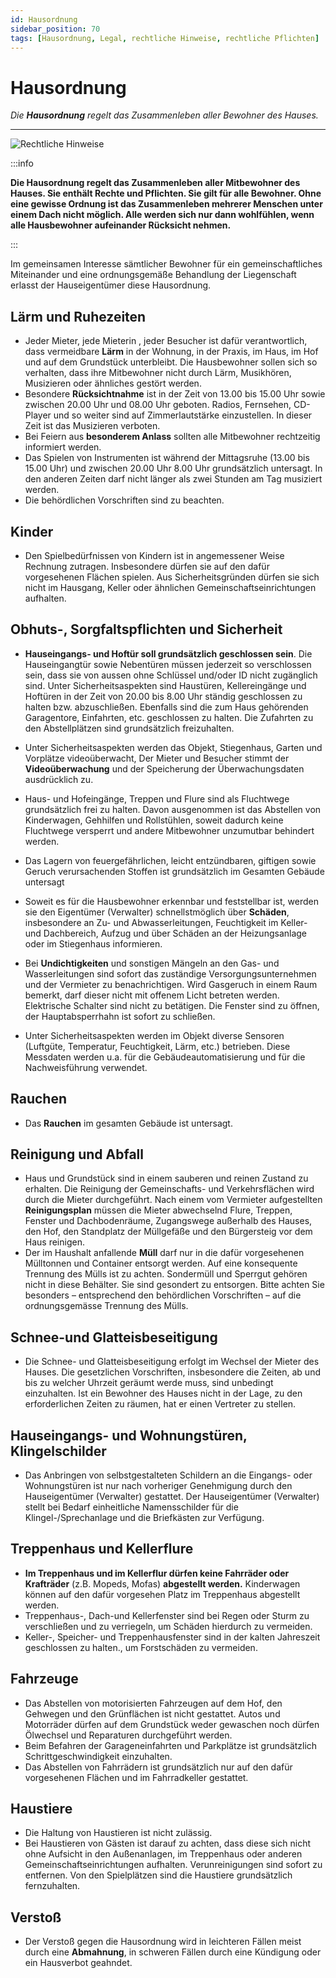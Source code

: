 ```yaml
---
id: Hausordnung
sidebar_position: 70
tags: [Hausordnung, Legal, rechtliche Hinweise, rechtliche Pflichten]
---
```


# Hausordnung 

*Die **Hausordnung** regelt das Zusammenleben aller Bewohner des Hauses.*

------

![Rechtliche Hinweise](/Bilder/Rechtliche-Hinweise-Bild-1.png)

:::info

**Die Hausordnung regelt das Zusammenleben aller Mitbewohner des Hauses. Sie enthält Rechte und Pflichten. Sie gilt für alle Bewohner. Ohne eine gewisse Ordnung ist das Zusammenleben mehrerer Menschen unter einem Dach nicht möglich. Alle werden sich nur dann wohlfühlen, wenn alle  Hausbewohner aufeinander Rücksicht nehmen.**

:::

Im gemeinsamen Interesse sämtlicher Bewohner für ein gemeinschaftliches Miteinander und eine ordnungsgemäße Behandlung der Liegenschaft erlasst der Hauseigentümer diese Hausordnung.



## Lärm und Ruhezeiten

- Jeder Mieter, jede Mieterin , jeder Besucher ist dafür verantwortlich, dass vermeidbare **Lärm** in der Wohnung, in der Praxis, im Haus, im Hof und auf dem Grundstück unterbleibt. Die Hausbewohner sollen sich so verhalten, dass ihre Mitbewohner nicht  durch Lärm, Musikhören, Musizieren oder ähnliches gestört werden.
- Besondere **Rücksichtnahme** ist in der Zeit von 13.00 bis 15.00 Uhr sowie zwischen 20.00 Uhr und  08.00 Uhr geboten. Radios, Fernsehen, CD-Player und so weiter sind auf  Zimmerlautstärke einzustellen. In dieser Zeit ist das Musizieren  verboten.
- Bei Feiern aus **besonderem Anlass** sollten alle Mitbewohner rechtzeitig informiert werden.
- Das Spielen von Instrumenten ist  während der Mittagsruhe (13.00 bis 15.00 Uhr) und zwischen 20.00 Uhr  8.00 Uhr grundsätzlich untersagt. In den anderen Zeiten darf nicht  länger als zwei Stunden am Tag musiziert werden.
- Die behördlichen Vorschriften sind zu beachten.



## Kinder

- Den Spielbedürfnissen von Kindern ist in angemessener Weise Rechnung zutragen. Insbesondere dürfen sie auf den dafür vorgesehenen Flächen spielen. Aus Sicherheitsgründen dürfen sie sich nicht im Hausgang, Keller oder ähnlichen  Gemeinschaftseinrichtungen aufhalten.



## Obhuts-, Sorgfaltspflichten und Sicherheit

-  **Hauseingangs- und Hoftür soll grundsätzlich geschlossen sein**. Die Hauseingangtür sowie Nebentüren müssen jederzeit so verschlossen  sein, dass sie von aussen ohne Schlüssel und/oder ID nicht zugänglich  sind. Unter Sicherheitsaspekten sind Haustüren, Kellereingänge und  Hoftüren in der Zeit von 20.00 bis 8.00 Uhr ständig geschlossen zu  halten bzw. abzuschließen. Ebenfalls sind die zum Haus gehörenden  Garagentore, Einfahrten, etc.  geschlossen zu halten. Die Zufahrten zu  den Abstellplätzen sind grundsätzlich freizuhalten.

-  Unter Sicherheitsaspekten werden das Objekt, Stiegenhaus, Garten und Vorplätze videoüberwacht, Der Mieter und Besucher stimmt der **Videoüberwachung** und der Speicherung der Überwachungsdaten ausdrücklich zu. 

-  Haus-  und  Hofeingänge,  Treppen  und  Flure  sind  als  Fluchtwege  grundsätzlich frei zu halten. Davon  ausgenommen ist das Abstellen von Kinderwagen, Gehhilfen und   Rollstühlen,  soweit  dadurch  keine  Fluchtwege  versperrt  und  andere  Mitbewohner unzumutbar behindert werden.

- Das Lagern von feuergefährlichen,  leicht entzündbaren, giftigen sowie Geruch verursachenden Stoffen ist  grundsätzlich im Gesamten Gebäude untersagt

- Soweit es für die Hausbewohner erkennbar und feststellbar ist, werden sie den Eigentümer (Verwalter) schnellstmöglich über **Schäden**, insbesondere an  Zu- und Abwasserleitungen, Feuchtigkeit im Keller- und Dachbereich, Aufzug und über Schäden an der Heizungsanlage oder im  Stiegenhaus informieren. 

- Bei **Undichtigkeiten** und sonstigen  Mängeln an den Gas- und Wasserleitungen sind sofort das  zuständige Versorgungsunternehmen und der Vermieter zu benachrichtigen.  Wird Gasgeruch in einem Raum bemerkt, darf dieser nicht mit offenem  Licht betreten werden. Elektrische Schalter sind nicht zu  betätigen.  Die Fenster sind zu öffnen, der Hauptabsperrhahn ist sofort zu schließen.

- Unter Sicherheitsaspekten werden im  Objekt diverse Sensoren (Luftgüte, Temperatur, Feuchtigkeit, Lärm, etc.) betrieben. Diese Messdaten werden u.a. für die Gebäudeautomatisierung  und für die Nachweisführung verwendet.

  

## Rauchen

-  Das **Rauchen** im gesamten Gebäude ist untersagt. 



## Reinigung und Abfall

- Haus und Grundstück sind in einem sauberen und reinen Zustand zu erhalten. Die Reinigung der Gemeinschafts- und Verkehrsflächen wird durch die Mieter durchgeführt. Nach einem vom Vermieter aufgestellten **Reinigungsplan** müssen die Mieter abwechselnd Flure, Treppen, Fenster und  Dachbodenräume, Zugangswege außerhalb des Hauses, den Hof, den  Standplatz  der  Müllgefäße und den Bürgersteig vor dem Haus reinigen. 
- Der im Haushalt anfallende **Müll** darf nur in  die dafür vorgesehenen Mülltonnen und Container entsorgt  werden. Auf eine konsequente Trennung des Mülls ist zu achten.  Sondermüll und Sperrgut gehören nicht in diese Behälter. Sie sind  gesondert zu entsorgen. Bitte achten Sie besonders – entsprechend den  behördlichen Vorschriften – auf die ordnungsgemässe Trennung des Mülls.



## Schnee-und Glatteisbeseitigung

-  Die Schnee- und Glatteisbeseitigung  erfolgt im Wechsel der Mieter des Hauses. Die gesetzlichen Vorschriften, insbesondere die Zeiten, ab und bis zu welcher Uhrzeit geräumt werde   muss, sind unbedingt einzuhalten. Ist ein Bewohner des Hauses nicht in  der Lage, zu den erforderlichen Zeiten zu räumen, hat er einen Vertreter zu stellen. 



## Hauseingangs- und Wohnungstüren, Klingelschilder

-  Das Anbringen von selbstgestalteten  Schildern an die Eingangs- oder Wohnungstüren ist nur nach vorheriger  Genehmigung durch den Hauseigentümer (Verwalter) gestattet. Der  Hauseigentümer (Verwalter) stellt bei Bedarf einheitliche Namensschilder für die Klingel-/Sprechanlage und die Briefkästen zur Verfügung.



## Treppenhaus und Kellerflure

- **Im Treppenhaus und im Kellerflur dürfen keine Fahrräder oder Krafträder** (z.B. Mopeds, Mofas) **abgestellt  werden.** Kinderwagen können auf den dafür vorgesehen Platz im Treppenhaus abgestellt werden. 
- Treppenhaus-, Dach-und Kellerfenster sind bei Regen oder Sturm zu verschließen und zu verriegeln, um  Schäden hierdurch zu vermeiden.
-  Keller-, Speicher- und Treppenhausfenster sind in der kalten Jahreszeit geschlossen zu halten., um Forstschäden zu vermeiden. 



## Fahrzeuge

-  Das Abstellen von motorisierten  Fahrzeugen auf dem Hof, den Gehwegen und den Grünflächen ist nicht  gestattet. Autos und Motorräder dürfen auf dem Grundstück weder   gewaschen noch dürfen Ölwechsel und Reparaturen durchgeführt werden.
-  Beim Befahren der Garageneinfahrten und  Parkplätze ist grundsätzlich Schrittgeschwindigkeit einzuhalten.
-  Das Abstellen von Fahrrädern ist grundsätzlich nur auf den dafür vorgesehenen Flächen und im Fahrradkeller gestattet.



## Haustiere

- Die Haltung von Haustieren ist nicht zulässig. 
- Bei Haustieren von Gästen ist darauf zu achten, dass diese sich nicht ohne Aufsicht in den Außenanlagen, im Treppenhaus oder anderen Gemeinschaftseinrichtungen aufhalten.  Verunreinigungen sind sofort zu entfernen. Von den Spielplätzen sind die Haustiere grundsätzlich fernzuhalten.



## Verstoß

- Der Verstoß gegen die Hausordnung wird in leichteren Fällen meist durch eine **Abmahnung**, in schweren Fällen durch eine Kündigung oder ein Hausverbot geahndet.
